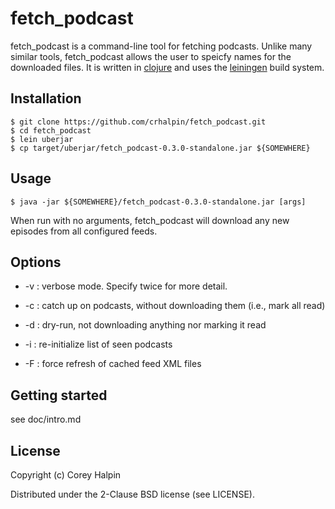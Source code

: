 # fetch\_podcast

fetch\_podcast is a command-line tool for fetching podcasts.  Unlike many
similar tools, fetch\_podcast allows the user to speicfy names for the
downloaded files.  It is written in [clojure](http://clojure.org/) and uses the
[leiningen](http://leiningen.org/) build system.

## Installation

    $ git clone https://github.com/crhalpin/fetch_podcast.git
    $ cd fetch_podcast
    $ lein uberjar
    $ cp target/uberjar/fetch_podcast-0.3.0-standalone.jar ${SOMEWHERE}

## Usage

    $ java -jar ${SOMEWHERE}/fetch_podcast-0.3.0-standalone.jar [args]

When run with no arguments, fetch\_podcast will download any new episodes from
all configured feeds.

## Options

* -v : verbose mode.  Specify twice for more detail.

* -c : catch up on podcasts, without downloading them (i.e., mark all read)

* -d : dry-run, not downloading anything nor marking it read

* -i : re-initialize list of seen podcasts

* -F : force refresh of cached feed XML files

## Getting started

see doc/intro.md

## License

Copyright (c) Corey Halpin

Distributed under the 2-Clause BSD license (see LICENSE).
